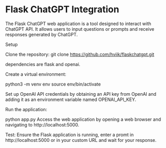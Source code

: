 # Flask ChatGPT Integration
The Flask ChatGPT web application is a tool designed to interact with ChatGPT API. It allows users to input questions or prompts and receive responses generated by ChatGPT.

Setup

Clone the repository:
git clone https://github.com/hviik/flaskchatgpt.git

dependencies are flask and openai.

Create a virtual environment:

python3 -m venv env
source env/bin/activate

Set up OpenAI API credentials by obtaining an API key from OpenAI and adding it as an environment variable named OPENAI_API_KEY. 

Run the application:

python app.py
Access the web application by opening a web browser and navigating to http://localhost:5000.

Test:
Ensure the Flask application is running, enter a promt in http://localhost:5000 or in your custom URL and wait for your response.
